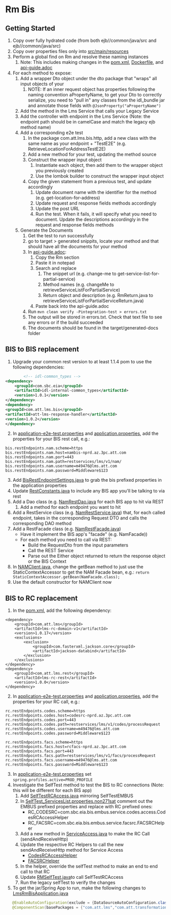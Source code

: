# Rm Bis

## Getting Started

1. Copy over fully hydrated code (from both ejb/<bis-name>/common/java/src and ejb/<bis-name>/common/java/src)
2. Copy over properties files only into [src/main/resources](src/main/resources)
3. Perform a global find on Rm and resolve these naming instances
    1. Note: This includes making changes in the [pom.xml](pom.xml), [Dockerfile](Dockerfile),
       and [api-guide.adoc](src/main/asciidoc/api-guide.adoc)
4. For each method to expose:
    1. Add a wrapper Dto object under the dto package that "wraps" all input objects of your
        1. NOTE: If an inner request object has properties following the naming convention aPropertyName, to get your
           Dto to correctly serialize, you need to "pull in" any classes from the idl_bundle jar and annotate those
           fields with `@JsonProperty("aPropertyName")`
    2. Add the method in the Lms Service that calls your Legacy Service
    3. Add the controller with endpoint in the Lms Service (Note: the endpoint path should be in camelCase and match the
       legacy ejb method name)
    4. Add a corresponding e2e test
        1. In the package com.att.lms.bis.http, add a new class with the same name as your endpoint + "TestE2E" (e.g.
           RetrieveLocationForAddressTestE2E)
        2. Add a new method for your test, updating the method source
        3. Construct the wrapper input object
            1. Instantiate each object, then add them to the wrapper object you previously created
            2. Use the lombok builder to construct the wrapper input object
        4. Copy the given statement from a previous test, and update accordingly
            1. Update document name with the identifier for the method (e.g. get-location-for-address)
            2. Update request and response fields methods accordingly
            3. Update the post URL
            4. Run the test. When it fails, it will specify what you need to document. Update the descriptions
               accordingly in the request and response fields methods
    5. Generate the Documents
        1. Get the test to run successfully
        2. go to target > generated snippits, locate your method and that should have all the documents for your method
        3. In [api-guide.adoc](src/main/asciidoc/api-guide.adoc):
            1. Copy the Rm section
            2. Paste it in notepad
            3. Search and replace
                1. The snippet url (e.g. change-me to get-service-list-for-partial-service)
                2. Method names (e.g. changeMe to retrieveServiceListForPartialService)
                3. Return object and description (e.g. RmReturn.java to
                   retrieveServiceListForPartialServiceReturn.java)
            5. Paste back into the api-guide.adoc
        4. Run `mvn clean verify -Pintegration-test > errors.txt`
        5. The output will be stored in errors.txt. Check that text file to see any errors or if the build succeeded
        6. The documents should be found in the target/generated-docs folder


## BIS to BIS replacement

1. Upgrade your common rest version to at least 1.1.4 pom to use the following dependencies:
```xml
        <!-- idl-common_types -->
<dependency>
    <groupId>com.sbc.eia</groupId>
    <artifactId>idl-internal-common_types</artifactId>
    <version>1.0.1</version>
</dependency>
<dependency>
<groupId>com.att.lms.bis</groupId>
<artifactId>att-lms-response-handler</artifactId>
<version>1.0.2</version>
</dependency>
```
2. In [application-e2e-test.properties](src/e2e-test/resources/application-e2e-test.properties)
   and [application.properties](src/main/resources/application.properties), add the properties for your BIS rest call,
   e.g.:

```
bis.restEndpoints.nam.scheme=https
bis.restEndpoints.nam.host=nambis-nprd.az.3pc.att.com
bis.restEndpoints.nam.port=443
bis.restEndpoints.nam.path=restservices/lms/v1/nam/
bis.restEndpoints.nam.username=m49476@lms.att.com
bis.restEndpoints.nam.password=Middleware$123
```

3. Add [BisRestEndpointSettings.java](src/main/java/com/att/lms/bis/rest/config/settings/BisRestEndpointSettings.java)
   to grab the bis prefixed properties in the application properties
4. Update [RestConstants.java](src/main/java/com/att/lms/bis/rest/config/settings/RestConstants.java) to include any BIS
   app you'll be talking to via rest
5. Add a Dao class (e.g. [NamRestDao.java](src/main/java/com/att/lms/bis/rest/dao/NamRestDao.java) for each BIS app to hit
   via REST
    1. Add a method for each endpoint you want to hit
6. Add a RestService class (e.g. [NamRestService.java](src/main/java/com/att/lms/bis/rest/service/NamRestService.java))
   that, for each called endpoint, takes in the corresponding Request DTO and calls the corresponding DAO method
7. Add a RestFacade class (e.g. [NamRestFacade.java](src/main/java/com/att/lms/bis/rest/facade/NamRestFacade.java))
    * Have it implement the BIS app's "facade" (e.g. NamFacade))
    * For each method you need to call via REST:
        * Build the RequestDto from the input parameters
        * Call the REST Service
        * Parse out the Either object returned to return the response object or the BIS Context
8. In [NAMClient.java](src/main/java/com/sbc/eia/bis/RmNam/utilities/NAMClient/NAMClient.java), change the getBean method
   to just use the StaticContextAccessor to get the NAM Facade bean,
   e.g.: `return StaticContextAccessor.getBean(NamFacade.class);`
9. Use the default constructor for NAMClient now


## BIS to RC replacement

1. In the [pom.xml](pom.xml), add the following dependency:
```
<dependency>
    <groupId>com.att.lms</groupId>
    <artifactId>lms-rc-domain-v1</artifactId>
    <version>1.0.17</version>
    <exclusions>
        <exclusion>
            <groupId>com.fasterxml.jackson.core</groupId>
            <artifactId>jackson-databind</artifactId>
        </exclusion>
    </exclusions>
</dependency>
<dependency>
    <groupId>com.att.lms.rest</groupId>
    <artifactId>lms-rc-rest</artifactId>
    <version>1.0.0</version>
</dependency>
```
2. In [application-e2e-test.properties](src/e2e-test/resources/application-e2e-test.properties)
   and [application.properties](src/main/resources/application.properties), add the properties for your RC call,
   e.g.:
```
rc.restEndpoints.codes.scheme=https
rc.restEndpoints.codes.host=codesrc-nprd.az.3pc.att.com
rc.restEndpoints.codes.port=443
rc.restEndpoints.codes.path=restservices/lms/v1/codes/processRequest
rc.restEndpoints.codes.username=m49476@lms.att.com
rc.restEndpoints.codes.password=Middleware$123

rc.restEndpoints.facs.scheme=https
rc.restEndpoints.facs.host=rcfacs-nprd.az.3pc.att.com
rc.restEndpoints.facs.port=443
rc.restEndpoints.facs.path=restservices/lms/v1/facs/processRequest
rc.restEndpoints.facs.username=m49476@lms.att.com
rc.restEndpoints.facs.password=Middleware$123
```
3. In [application-e2e-test.properties](src/e2e-test/resources/application-e2e-test.properties)
   set `spring.profiles.active=PROD_PROFILE`
4. Investigate the SelfTest method to test the BIS to RC connections (Note: this will be different for each BIS app)
    1. Add [SelfTestRCAccess.java](src/main/java/com/sbc/eia/bis/facades/rm/transactions/SelfTest/SelfTestRCAccess.java) mirroring SelfTestEMBUS
    2. In [SelfTest_ServicesList.properties.non271sat](src/main/resources/SelfTest_ServicesList.properties.non271sat) comment out the EMBUS prefixed properties and replace with RC prefixed ones:
       * RC_CODESRC=com.sbc.eia.bis.embus.service.codes.access.CodesRCAccessHelper
       * RC_FACSRC=com.sbc.eia.bis.embus.service.facsrc.FACSRCHelper
    3. Add a new method in [ServiceAccess.java](src/main/java/com/sbc/eia/bis/embus/service/access/ServiceAccess.java) to make the RC Call (sendAndReceiveHttp)
    4. Update the respective RC Helpers to call the new sendAndReceiveHttp method for Service Access
         * [CodesRCAccessHelper](src/main/java/com/sbc/eia/bis/embus/service/codes/access/CodesRCAccessHelper.java)
         * [FACSRCHelper](src/main/java/com/sbc/eia/bis/embus/service/facsrc/FACSRCHelper.java)
    5. In the helper, override the selfTest method to make an end to end call to that RC
    6. Update [RMSelfTest.java](src/main/java/com/sbc/eia/bis/facades/rm/transactions/SelfTest/RMSelfTest.java)to call SelfTestRCAccess
    7. Run the legacy selfTest to verify the changes
5. To get the jar/Spring App to run, make the following changes to [LmsRmBisApplication.java](src/main/java/com/att/lms/bis/LmsRmBisApplication.java)
```java
   @EnableAutoConfiguration(exclude = {DataSourceAutoConfiguration.class, JmxAutoConfiguration.class})
   @ComponentScan(basePackages = {"com.att.lms","com.att.transformation"})
```